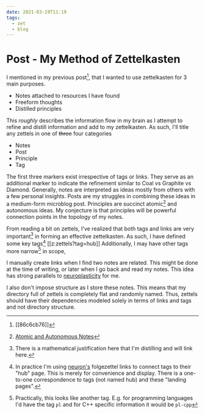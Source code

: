 ```yaml
---
date: 2021-03-19T11:19
tags:
  - zet
  - blog
---
```


# Post - My Method of Zettelkasten

I mentioned in my previous post[^prev], that I wanted to use zettelkasten for 3
main purposes.
* Notes attached to resources I have found
* Freeform thoughts
* Distilled principles

This _roughly_ describes the information flow in my brain as I attempt to refine
and distill information and add to my zettelkasten. As such, I'll title any
zettels in one of ~~three~~ four categories
* Notes
* Post
* Principle
* Tag

The first three markers exist irrespective of tags or links. They serve as an additional
marker to indicate the refinement similar to Coal vs Graphite vs Diamond.
Generally, notes are interpreted as ideas mostly from others with a few personal
insights. Posts are my struggles in combining these ideas in a medium-form
microblog post. Principles are succinct atomic[^atomic] and autonomous ideas.
My conjecture is that principles will be powerful connection points in the
topology of my notes.

From reading a bit on zettels, I've realized that both tags and links are very
important[^math] in forming an effective zettelkasten. As such, I have defined some
key tags[^tags]
[[z:zettels?tag=hub]]
Additionally, I may have other tags more narrow[^narrow] in scope,

I manually create links when I find two notes are related. This might be done
at the time of writing, or later when I go back and read my notes. This idea
has strong parallels to
[neuroplasticity](https://en.wikipedia.org/wiki/Neuroplasticity) for me.

I also don't impose structure as I store these notes. This means that my
directory full of zettels is completely flat and randomly named. Thus, zettels
should have their dependencies modeled solely in terms of links and tags and
not directory structure.

[^prev]: [[86c6cb76]]
[^atomic]: [Atomic and Autonomous Notes](https://neuron.zettel.page/atomic)
[^tags]: In practice I'm using [neuron's](https://github.com/srid/neuron) folgezettel links to connect tags to their "hub" page. This is merely for convenience and display. There is a one-to-one correspondence to tags (not named hub) and these "landing pages".
[^math]: There is a mathematical justification here that I'm distilling and will link here.
[^narrow]: Practically, this looks like another tag. E.g. for programming languages I'd have the tag `pl` and for C++ specific information it would be `pl-cpp`
